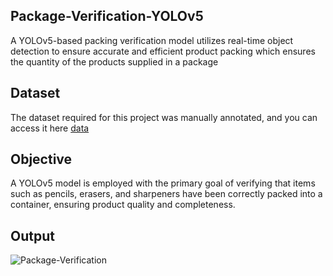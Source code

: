 ## Package-Verification-YOLOv5
A YOLOv5-based packing verification model utilizes real-time object detection to ensure accurate and efficient product packing which ensures the quantity of the products supplied in a package
## Dataset 
The dataset required for this project was manually annotated, and you can access it here [data](https://drive.google.com/file/d/1GOoTLXtlFW4i981hAyoip6h1-FVdEKQq/view?usp=drive_link)
## Objective
A YOLOv5 model is employed with the primary goal of verifying that items such as pencils, erasers, and sharpeners have been correctly packed into a container, ensuring product quality and completeness.
## Output
![Package-Verification](https://github.com/SadhaSivamx/Package-Verification-YOLOv5/assets/106687593/335d31e8-43b1-4df6-a842-79f7fa301365)
